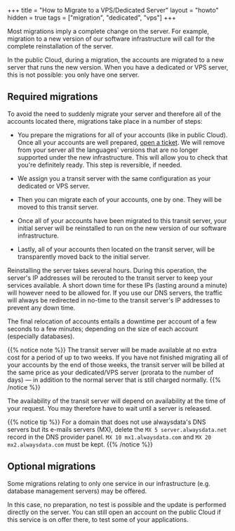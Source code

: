 +++
title = "How to Migrate to a VPS/Dedicated Server"
layout = "howto"
hidden = true
tags = ["migration", "dedicated", "vps"]
+++

Most migrations imply a complete change on the server. For example, migration to a new version of our software infrastructure will call for the complete reinstallation of the server.

In the public Cloud, during a migration, the accounts are migrated to a new server that runs the new version. When you have a dedicated or VPS server, this is not possible: you only have one server.

## Required migrations

To avoid the need to suddenly migrate your server and therefore all of the accounts located there, migrations take place in a number of steps:

- You prepare the migrations for all of your accounts (like in public Cloud). Once all your accounts are well prepared, [open a ticket](https://admin.alwaysdata.com/support/). We will remove from your server all the languages' versions that are no longer supported under the new infrastructure. This will allow you to check that you're definitely ready. This step is reversible, if needed.

- We assign you a transit server with the same configuration as your dedicated or VPS server.

- Then you can migrate each of your accounts, one by one. They will be moved to this transit server.

- Once all of your accounts have been migrated to this transit server, your initial server will be reinstalled to run on the new version of our software infrastructure.

- Lastly, all of your accounts then located on the transit server, will be transparently moved back to the initial server.

Reinstalling the server takes several hours. During this operation, the server's IP addresses will be rerouted to the transit server to keep your services available. A short down time for these IPs (lasting around a minute) will however need to be allowed for. If you use our DNS servers, the traffic will always be redirected in no-time to the transit server's IP addresses to prevent any down time.

The final relocation of accounts entails a downtime per account of a few seconds to a few minutes; depending on the size of each account (especially databases).

{{% notice note %}}
The transit server will be made available at no extra cost for a period of up to two weeks. If you have not finished migrating all of your accounts by the end of those weeks, the transit server will be billed at the same price as your dedicated/VPS server (prorata to the number of days) — in addition to the normal server that is still charged normally.
{{% /notice %}}

The availability of the transit server will depend on availability at the time of your request. You may therefore have to wait until a server is released.

{{% notice tip %}}
For a domain that does not use alwaysdata's DNS servers but its e-mails servers (MX), delete the `MX 5 server.alwaysdata.net` record in the DNS provider panel. `MX 10 mx1.alwaysdata.com` and `MX 20 mx2.alwaysdata.com` must be kept.
{{% /notice %}}

## Optional migrations

Some migrations relating to only one service in our infrastructure (e.g. database management servers) may be offered.

In this case, no preparation, no test is possible and the update is performed directly on the server. You can still open an account on the public Cloud if this service is on offer there, to test some of your applications.
